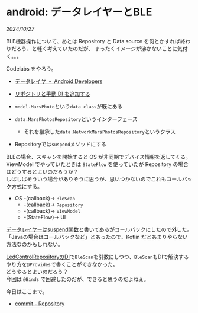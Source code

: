 # android: データレイヤーとBLE

<i>2024/10/27</i>

BLE機器操作について、あとは Repository と Data source を何とかすれば終わりだろう、と軽く考えていたのだが、
まったくイメージが沸かないことに気付く。。。

Codelabs をやろう。

* [データレイヤ  -  Android Developers](https://developer.android.com/topic/architecture/data-layer?hl=ja)
* [リポジトリと手動 DI を追加する](https://developer.android.com/codelabs/basic-android-kotlin-compose-add-repository?hl=ja&continue=https%3A%2F%2Fdeveloper.android.com%2Fcourses%2Fpathways%2Fandroid-basics-compose-unit-5-pathway-2%3Fhl%3Dja%23codelab-https%3A%2F%2Fdeveloper.android.com%2Fcodelabs%2Fbasic-android-kotlin-compose-add-repository#0)

* `model.MarsPhoto`という`data class`が既にある
* `data.MarsPhotosRepository`というインターフェース
  * それを継承した`data.NetworkMarsPhotosRepository`というクラス
* Repositoryでは`suspend`メソッドにする

BLEの場合、スキャンを開始すると OS が非同期でデバイス情報を返してくる。  
ViewModel でやっていたときは `StateFlow` を使っていたが Repository の場合はどうするとよいのだろうか？  
しばしばそういう場合がありそうに思うが、思いつかないのでこれもコールバック方式にする。

* OS -(callback)-> `BleScan`
  * -(callback)-> `Repository`
  * -(callback)-> `ViewModel`
  * -(StateFlow)-> UI

[データレイヤーはsuspend関数](https://developer.android.com/topic/architecture/data-layer?hl=ja#expose-apis)と書いてあるがコールバックにしたので外した。  
「Javaの場合はコールバックなど」とあったので、Kotlin だとあまりやらない方法なのかもしれない。

[LedControlRepositoryのDI](https://github.com/hirokuma/android-ble-led-control/blob/66025fd851fbf7c3177f101ab5d557bb8dd7bd2a/app/src/main/java/work/hirokuma/bleledcontrol/data/di/BleScan.kt#L26-L32)で`BleScan`を引数にしつつ、`BleScan`もDIで解決するやり方を`@Provides`で書くことができなかった。  
どうやるとよいのだろう？  
今回は `@Binds` で回避したのだが、できると思うのだよねぇ。

今日はここまで。

* [commit - Repository](https://github.com/hirokuma/android-ble-led-control/commit/66025fd851fbf7c3177f101ab5d557bb8dd7bd2a)
